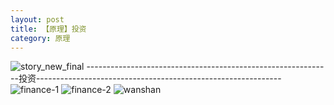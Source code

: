 ```yaml
---
layout: post
title: 【原理】投资
category: 原理
---
```

![story_new_final](http://rjbwi03xh.hd-bkt.clouddn.com/img/story_new_final_0322.png)
-------------------------------------------------------------投资-------------------------------------------------------------
![finance-1](http://rjbwi03xh.hd-bkt.clouddn.com/img/finance-1.png)
![finance-2](http://rjbwi03xh.hd-bkt.clouddn.com/img/finance-2.png)
![wanshan](http://rjbwi03xh.hd-bkt.clouddn.com/img/wanshan.png)



  




